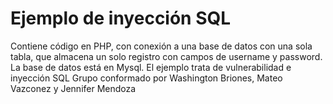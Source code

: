 # Ejemplo de inyección SQL
Contiene código en PHP, con conexión a una base de datos con una sola tabla, que almacena un solo registro con campos de username y password. La base de datos está en Mysql.
El ejemplo trata de vulnerabilidad e inyección SQL
Grupo conformado por Washington Briones, Mateo Vazconez y Jennifer Mendoza
